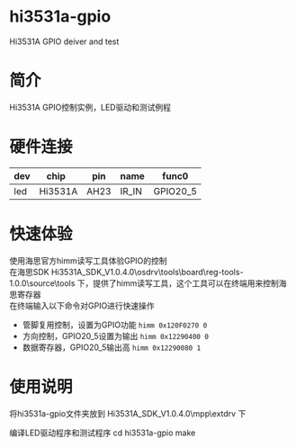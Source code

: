 # hi3531a-gpio
Hi3531A GPIO deiver and test 
# 简介   
Hi3531A GPIO控制实例，LED驱动和测试例程
# 硬件连接
 dev |  chip   | pin  | name  |  func0
-----|---------|------|-------|----------
 led | Hi3531A | AH23 | IR_IN | GPIO20_5
# 快速体验
使用海思官方himm读写工具体验GPIO的控制<br>
在海思SDK Hi3531A_SDK_V1.0.4.0\osdrv\tools\board\reg-tools-1.0.0\source\tools 下，提供了himm读写工具，这个工具可以在终端用来控制海思寄存器<br>
在终端输入以下命令对GPIO进行快速操作
* 管脚复用控制，设置为GPIO功能
`himm 0x120F0270 0`
* 方向控制，GPIO20_5设置为输出
`himm 0x12290400 0`
* 数据寄存器，GPIO20_5输出高
`himm 0x12290080 1`
# 使用说明
将hi3531a-gpio文件夹放到 Hi3531A_SDK_V1.0.4.0\mpp\extdrv 下

编译LED驱动程序和测试程序
cd hi3531a-gpio
make
